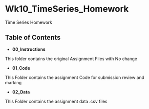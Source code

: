 # Wk10_TimeSeries_Homework
Time Series Homework


## Table of Contents

- **00_Instructions**

This folder contains the original Assignment Files with No change

- **01_Code**

This Folder contains the assignment Code for submission review and marking

- **02_Data**

This Folder contains the assignment data .csv files

